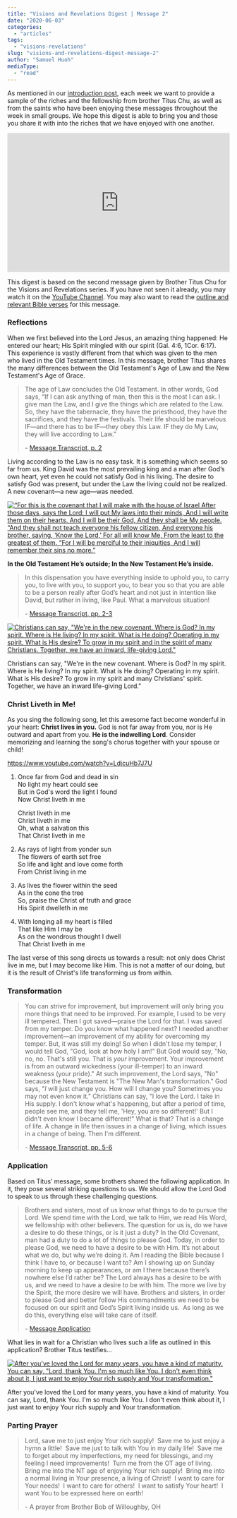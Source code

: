 ```yaml
---
title: "Visions and Revelations Digest | Message 2"
date: "2020-06-03"
categories: 
  - "articles"
tags: 
  - "visions-revelations"
slug: "visions-and-revelations-digest-message-2"
author: "Samuel Huoh"
mediaType: 
  - "read"
---
```


As mentioned in our [introduction post](https://www.asweetsavor.org/visions-and-revelations-digest-introduction/), each week we want to provide a sample of the riches and the fellowship from brother Titus Chu, as well as from the saints who have been enjoying these messages throughout the week in small groups. We hope this digest is able to bring you and those you share it with into the riches that we have enjoyed with one another.

<iframe src="https://prezi.com/p/udhh3ygxpzwf/embed/" id="iframe_container" webkitallowfullscreen mozallowfullscreen="" allowfullscreen="" allow="autoplay; fullscreen" width="100%" height="315" frameborder="0"></iframe>

This digest is based on the second message given by Brother Titus Chu for the Visions and Revelations series. If you have not seen it already, you may watch it on the [YouTube Channel](https://youtu.be/JY-JCZWfUSY). You may also want to read the [outline and relevant Bible verses](http://english.thechurchincleveland.org/uploads/3/6/7/5/3675146/visions_and_revelations_message_2.pdf) for this message.

### Reflections

When we first believed into the Lord Jesus, an amazing thing happened: He entered our heart; His Spirit mingled with our spirit (Gal. 4:6, 1Cor. 6:17). This experience is vastly different from that which was given to the men who lived in the Old Testament times. In this message, brother Titus shares the many differences between the Old Testament's Age of Law and the New Testament's Age of Grace.

> The age of Law concludes the Old Testament. In other words, God says, “If I can ask anything of man, then this is the most I can ask. I give man the Law, and I give the things which are related to the Law. So, they have the tabernacle, they have the priesthood, they have the sacrifices, and they have the festivals. Their life should be marvelous IF—and there has to be IF—they obey this Law. IF they do My Law, they will live according to Law.”
> 
> \- [Message Transcript, p. 2](http://english.thechurchincleveland.org/uploads/3/6/7/5/3675146/message__2_edited.pdf)

Living according to the Law is no easy task. It is something which seems so far from us. King David was the most prevailing king and a man after God’s own heart, yet even he could not satisfy God in his living. The desire to satisfy God was present, but under the Law the living could not be realized. A new covenant—a new age—was needed.

[![“For this is the covenant that I will make with the house of Israel
After those days, says the Lord:
I will put My laws into their minds,
And I will write them on their hearts.
And I will be their God,
And they shall be My people.
“And they shall not teach everyone his fellow citizen,
And everyone his brother, saying, ‘Know the Lord,’
For all will know Me,
From the least to the greatest of them.
“For I will be merciful to their iniquities,
And I will remember their sins no more.”](https://image.slidesharecdn.com/morebetter-160404021543/95/more-better-hebrews-8-20-638.jpg?cb=1459736176)](https://image.slidesharecdn.com/morebetter-160404021543/95/more-better-hebrews-8-20-638.jpg?cb=1459736176)

**In the Old Testament He’s outside; In the New Testament He’s inside.** 

> In this dispensation you have everything inside to uphold you, to carry you, to live with you, to support you, to bear you so that you are able to be a person really after God’s heart and not just in intention like David, but rather in living, like Paul. What a marvelous situation!
> 
> \- [Message Transcript, pp. 2-3](http://english.thechurchincleveland.org/uploads/3/6/7/5/3675146/message__2_edited.pdf)

[![Christians can say, "We're in the new covenant. Where is God? In my spirit. Where is He living? In my spirit. What is He doing? Operating in my spirit. What is His desire? To grow in my spirit and in the spirit of many Christians. Together, we have an inward, life-giving Lord."](http://english.thechurchincleveland.org/uploads/3/6/7/5/3675146/msg2-quote2-1-1_orig.jpg)](http://english.thechurchincleveland.org/uploads/3/6/7/5/3675146/msg2-quote2-1-1_orig.jpg)

Christians can say, "We're in the new covenant. Where is God? In my spirit. Where is He living? In my spirit. What is He doing? Operating in my spirit. What is His desire? To grow in my spirit and many Christians' spirit. Together, we have an inward life-giving Lord."

### Christ Liveth in Me!

As you sing the following song, let this awesome fact become wonderful in your heart: **Christ lives in you.** God is not far away from you, nor is He outward and apart from you. **He is the indwelling Lord**. Consider memorizing and learning the song's chorus together with your spouse or child!

https://www.youtube.com/watch?v=LdjcuHb7J7U

1. Once far from God and dead in sin  
    No light my heart could see  
    But in God's word the light I found  
    Now Christ liveth in me  
      
    Christ liveth in me  
    Christ liveth in me  
    Oh, what a salvation this  
    That Christ liveth in me  
    
2. As rays of light from yonder sun  
    The flowers of earth set free  
    So life and light and love come forth  
    From Christ living in me  
    
3. As lives the flower within the seed  
    As in the cone the tree  
    So, praise the Christ of truth and grace  
    His Spirit dwelleth in me  
    
4. With longing all my heart is filled  
    That like Him I may be  
    As on the wondrous thought I dwell  
    That Christ liveth in me

The last verse of this song directs us towards a result: not only does Christ live in me, but I may become like Him. This is not a matter of our doing, but it is the result of Christ's life transforming us from within.

### Transformation

> You can strive for improvement, but improvement will only bring you more things that need to be improved. For example, I used to be very ill tempered. Then I got saved—praise the Lord for that. I was saved from my temper. Do you know what happened next? I needed another improvement—an improvement of my ability for overcoming my temper. But, it was still my doing! So when I didn't lose my temper, I would tell God, "God, look at how holy I am!" But God would say, "No, no, no. That's still you. That is _your_ improvement. Your improvement is from an outward wickedness (your ill-temper) to an inward weakness (your pride)." At such improvement, the Lord says, "No" because the New Testament is "The New Man's transformation." God says, "_I_ will just change you. How will I change you? Sometimes you may not even know it." Christians can say, "I love the Lord. I take in His supply. I don't know what's happening, but after a period of time, people see me, and they tell me, 'Hey, you are so different!' But I didn't even know I became different!" What is that? That is a change of life. A change in life then issues in a change of living, which issues in a change of being. Then I'm different.
> 
> \- [Message Transcript, pp. 5-6](http://english.thechurchincleveland.org/uploads/3/6/7/5/3675146/message__2_edited.pdf)

### Application

Based on Titus’ message, some brothers shared the following application. In it, they pose several striking questions to us. We should allow the Lord God to speak to us through these challenging questions.

> Brothers and sisters, most of us know what things to do to pursue the Lord. We spend time with the Lord, we talk to Him, we read His Word, we fellowship with other believers. The question for us is, do we have a desire to do these things, or is it just a duty? In the Old Covenant, man had a duty to do a lot of things to please God. Today, in order to please God, we need to have a desire to be with Him. It’s not about what we do, but why we’re doing it. Am I reading the Bible because I think I have to, or because I want to? Am I showing up on Sunday morning to keep up appearances, or am I there because there’s nowhere else I’d rather be? The Lord always has a desire to be with us, and we need to have a desire to be with him. The more we live by the Spirit, the more desire we will have. Brothers and sisters, in order to please God and better follow His commandments we need to be focused on our spirit and God’s Spirit living inside us.  As long as we do this, everything else will take care of itself.
> 
> \- [Message Application](http://english.thechurchincleveland.org/uploads/3/6/7/5/3675146/application_message_2.pdf)

What lies in wait for a Christian who lives such a life as outlined in this application? Brother Titus testifies...

[![After you've loved the Lord for many years, you have a kind of maturity. You can say, "Lord, thank You. I'm so much like You. I don't even think about it, I just want to enjoy Your rich supply and Your transformation."](http://english.thechurchincleveland.org/uploads/3/6/7/5/3675146/msg2-quote5-1-2_orig.jpg)](http://english.thechurchincleveland.org/uploads/3/6/7/5/3675146/msg2-quote5-1-2_orig.jpg)

After you've loved the Lord for many years, you have a kind of maturity. You can say, Lord, thank You. I'm so much like You. I don't even think about it, I just want to enjoy Your rich supply and Your transformation.

### Parting Prayer

> Lord, save me to just enjoy Your rich supply!  Save me to just enjoy a hymn a little!  Save me just to talk with You in my daily life!  Save me to forget about my imperfections, my need for blessings, and my feeling I need improvements!  Turn me from the OT age of living.  Bring me into the NT age of enjoying Your rich supply!  Bring me into a normal living in Your presence, a living of Christ!  I want to care for Your needs!  I want to care for others!  I want to satisfy Your heart!  I want You to be expressed here on earth!
> 
> \- A prayer from Brother Bob of Willoughby, OH
